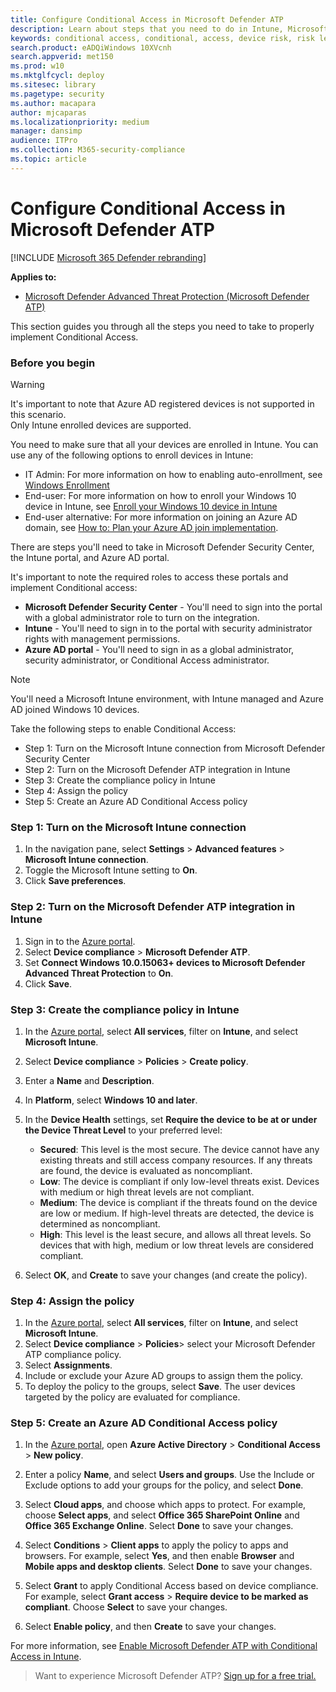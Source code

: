 ```yaml
---
title: Configure Conditional Access in Microsoft Defender ATP
description: Learn about steps that you need to do in Intune, Microsoft Defender Security Center, and Azure to implement Conditional access
keywords: conditional access, conditional, access, device risk, risk level, integration, intune integration
search.product: eADQiWindows 10XVcnh
search.appverid: met150
ms.prod: w10
ms.mktglfcycl: deploy
ms.sitesec: library
ms.pagetype: security
ms.author: macapara
author: mjcaparas
ms.localizationpriority: medium
manager: dansimp
audience: ITPro
ms.collection: M365-security-compliance 
ms.topic: article
---
```


# Configure Conditional Access in Microsoft Defender ATP

[!INCLUDE [Microsoft 365 Defender rebranding](../../includes/microsoft-defender.md)]

**Applies to:**
- [Microsoft Defender Advanced Threat Protection (Microsoft Defender ATP)](https://go.microsoft.com/fwlink/p/?linkid=2146631)

This section guides you through all the steps you need to take to properly implement Conditional Access.

### Before you begin
>[!WARNING]
>It's important to note that Azure AD registered devices is not supported in this scenario.</br>
>Only Intune enrolled devices are supported.


You need to make sure that all your devices are enrolled in Intune. You can use any of the following options to enroll devices in Intune:


- IT Admin: For more information on how to enabling auto-enrollment, see [Windows Enrollment](https://docs.microsoft.com/intune/windows-enroll#enable-windows-10-automatic-enrollment)
- End-user: For more information on how to enroll your Windows 10 device in Intune, see [Enroll your Windows 10 device in Intune](https://docs.microsoft.com/intune/quickstart-enroll-windows-device)
- End-user alternative: For more information on joining an Azure AD domain, see [How to: Plan your Azure AD join implementation](https://docs.microsoft.com/azure/active-directory/devices/azureadjoin-plan).



There are steps you'll need to take in Microsoft Defender Security Center, the Intune portal, and Azure AD portal.

It's important to note the required roles to access these portals and implement Conditional access:
- **Microsoft Defender Security Center** - You'll need to sign into the portal with a global administrator role to turn on the integration.
- **Intune** - You'll need to sign in to the portal with security administrator rights with management permissions. 
- **Azure AD portal** - You'll need to sign in as a global administrator, security administrator, or Conditional Access administrator.


> [!NOTE]
> You'll need a Microsoft Intune environment, with Intune managed and Azure AD joined Windows 10 devices.

Take the following steps to enable Conditional Access:
- Step 1: Turn on the Microsoft Intune connection from Microsoft Defender Security Center
- Step 2: Turn on the Microsoft Defender ATP integration in Intune
- Step 3: Create the compliance policy in Intune
- Step 4: Assign the policy 
- Step 5: Create an Azure AD Conditional Access policy


### Step 1: Turn on the Microsoft Intune connection
1. In the navigation pane, select **Settings** > **Advanced features** > **Microsoft Intune connection**.
2. Toggle the Microsoft Intune setting to **On**.
3. Click **Save preferences**.


### Step 2: Turn on the Microsoft Defender ATP integration in Intune
1. Sign in to the [Azure portal](https://portal.azure.com).
2. Select **Device compliance** > **Microsoft Defender ATP**.
3. Set **Connect Windows 10.0.15063+ devices to Microsoft Defender Advanced Threat Protection** to **On**.
4. Click **Save**.


### Step 3: Create the compliance policy in Intune
1. In the [Azure portal](https://portal.azure.com), select **All services**, filter on **Intune**, and select **Microsoft Intune**.
2. Select **Device compliance** > **Policies** > **Create policy**.
3. Enter a **Name** and **Description**.
4. In **Platform**, select **Windows 10 and later**.
5. In the **Device Health** settings, set **Require the device to be at or under the Device Threat Level** to your preferred level:

   - **Secured**: This level is the most secure. The device cannot have any existing threats and still access company resources. If any threats are found, the device is evaluated as noncompliant.
   - **Low**: The device is compliant if only low-level threats exist. Devices with medium or high threat levels are not compliant.
   - **Medium**: The device is compliant if the threats found on the device are low or medium. If high-level threats are detected, the device is determined as noncompliant.
   - **High**: This level is the least secure, and allows all threat levels. So devices that with high, medium or low threat levels are considered compliant.

6. Select **OK**, and **Create** to save your changes (and create the policy).

### Step 4: Assign the policy
1. In the [Azure portal](https://portal.azure.com), select **All services**, filter on **Intune**, and select **Microsoft Intune**.
2. Select **Device compliance** > **Policies**> select your Microsoft Defender ATP compliance policy.
3. Select **Assignments**.
4. Include or exclude your Azure AD groups to assign them the policy.
5. To deploy the policy to the groups, select **Save**. The user devices targeted by the policy are evaluated for compliance.

### Step 5: Create an Azure AD Conditional Access policy
1. In the [Azure portal](https://portal.azure.com), open **Azure Active Directory** > **Conditional Access** > **New policy**.
2. Enter a policy **Name**, and select **Users and groups**. Use the Include or Exclude options to add your groups for the policy, and select **Done**.
3. Select **Cloud apps**, and choose which apps to protect. For example, choose **Select apps**, and select **Office 365 SharePoint Online** and **Office 365 Exchange Online**. Select **Done** to save your changes.

4. Select **Conditions** > **Client apps** to apply the policy to apps and browsers. For example, select **Yes**, and then enable **Browser** and **Mobile apps and desktop clients**. Select **Done** to save your changes.

5. Select **Grant** to apply Conditional Access based on device compliance. For example, select **Grant access** > **Require device to be marked as compliant**. Choose **Select** to save your changes.

6. Select **Enable policy**, and then **Create** to save your changes.

For more information, see [Enable Microsoft Defender ATP with Conditional Access in Intune](https://docs.microsoft.com/intune/advanced-threat-protection).

>Want to experience Microsoft Defender ATP? [Sign up for a free trial.](https://www.microsoft.com/microsoft-365/windows/microsoft-defender-atp?ocid=docs-wdatp-conditionalaccess-belowfoldlink)
